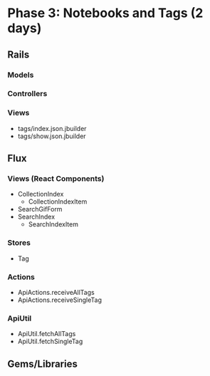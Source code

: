 # Phase 3: Notebooks and Tags (2 days)

## Rails
### Models

### Controllers

### Views
* tags/index.json.jbuilder
* tags/show.json.jbuilder

## Flux
### Views (React Components)
* CollectionIndex
  - CollectionIndexItem
* SearchGifForm
* SearchIndex
  - SearchIndexItem

### Stores
* Tag

### Actions
* ApiActions.receiveAllTags
* ApiActions.receiveSingleTag

### ApiUtil
* ApiUtil.fetchAllTags
* ApiUtil.fetchSingleTag


## Gems/Libraries

